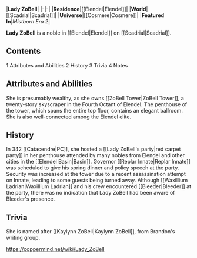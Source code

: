 |**Lady ZoBell**|
|-|-|
|**Residence**|[[Elendel\|Elendel]]|
|**World**|[[Scadrial\|Scadrial]]|
|**Universe**|[[Cosmere\|Cosmere]]|
|**Featured In**|*Mistborn Era 2*|

**Lady ZoBell** is a noble in [[Elendel\|Elendel]] on [[Scadrial\|Scadrial]].

## Contents

1 Attributes and Abilities
2 History
3 Trivia
4 Notes


## Attributes and Abilities
She is presumably wealthy, as she owns [[ZoBell Tower\|ZoBell Tower]], a twenty-story skyscraper in the Fourth Octant of Elendel. The penthouse of the tower, which spans the entire top floor, contains an elegant ballroom. She is also well-connected among the Elendel elite.

## History
In 342 [[Catacendre\|PC]], she hosted a [[Lady ZoBell's party\|red carpet party]] in her penthouse attended by many nobles from Elendel and other cities in the [[Elendel Basin\|Basin]]. Governor [[Replar Innate\|Replar Innate]] was scheduled to give his spring dinner and policy speech at the party. Security was increased at the tower due to a recent assassination attempt on Innate, leading to some guests being turned away. Although [[Waxillium Ladrian\|Waxillium Ladrian]] and his crew encountered [[Bleeder\|Bleeder]] at the party, there was no indication that Lady ZoBell had been aware of Bleeder's presence.

## Trivia
She is named after [[Kaylynn ZoBell\|Kaylynn ZoBell]], from Brandon's writing group.


https://coppermind.net/wiki/Lady_ZoBell
